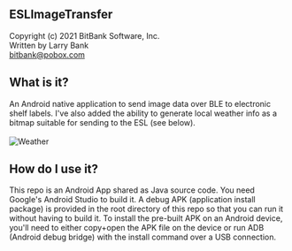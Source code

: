 ESLImageTransfer
----------------
Copyright (c) 2021 BitBank Software, Inc.<br>
Written by Larry Bank<br>
bitbank@pobox.com<br>

What is it?
-----------
An Android native application to send image data over BLE to electronic shelf
labels. I've also added the ability to generate local weather info as a bitmap suitable for sending to the ESL (see below).<br>
<br>
![Weather](/image_transfer.jpg?raw=true "Weather Info")
<br>

How do I use it?
----------------
This repo is an Android App shared as Java source code. You need Google's Android Studio to build it. A debug APK (application install package) is provided in the root directory of this repo so that you can run it without having to build it. To install the pre-built APK on an Android device, you'll need to either copy+open the APK file on the device or run ADB (Android debug bridge) with the install command over a USB connection.<br>

